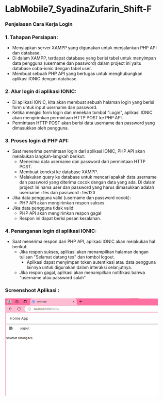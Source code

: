 # LabMobile7_SyadinaZufarin_Shift-F

### Penjelasan Cara Kerja Login 

### 1. Tahapan Persiapan:
   - Menyiapkan server XAMPP yang digunakan untuk menjalankan PHP API dan database.
   - Di dalam XAMPP, terdapat database yang berisi tabel untuk menyimpan data pengguna (username dan password) dalam project ini yaitu database coba-ionic dengan tabel user.
   - Membuat sebuah PHP API yang bertugas untuk menghubungkan aplikasi IONIC dengan database.

### 2. Alur login di aplikasi IONIC:
   - Di aplikasi IONIC, kita akan membuat sebuah halaman login yang berisi form untuk input username dan password.
   - Ketika mengisi form login dan menekan tombol "Login", aplikasi IONIC akan mengirimkan permintaan HTTP POST ke PHP API.
   - Permintaan HTTP POST akan berisi data username dan password yang dimasukkan oleh pengguna.

### 3. Proses login di PHP API:
   - Saat menerima permintaan login dari aplikasi IONIC, PHP API akan melakukan langkah-langkah berikut:
     - Menerima data username dan password dari permintaan HTTP POST.
     - Membuat koneksi ke database XAMPP.
     - Melakukan query ke database untuk mencari apakah data username dan password yang diterima cocok dengan data yang ada. Di dalam project ini nama user dan password yang harus dimasukkan adalah username : tes dan password : tes123
   - Jika data pengguna valid (username dan password cocok):
     - PHP API akan mengirimkan respon sukses 
   - Jika data pengguna tidak valid:
     - PHP API akan mengirimkan respon gagal 
     - Respon ini dapat berisi pesan kesalahan.
       
### 4. Penanganan login di aplikasi IONIC:
   - Saat menerima respon dari PHP API, aplikasi IONIC akan melakukan hal berikut:
     - Jika respon sukses, aplikasi akan menampilkan halaman dengan tulisan "Selamat datang tes" dan tombol logout.
       - Aplikasi dapat menyimpan token autentikasi atau data pengguna lainnya untuk digunakan dalam interaksi selanjutnya.
     - Jika respon gagal, aplikasi akan menampilkan notifikasi bahwa "username atau password salah"
       
### Screenshoot Aplikasi :
![Screenshot Halaman Utama](assets/cobalogin.png)
